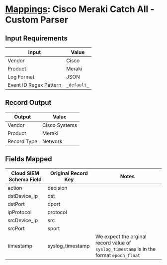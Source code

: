 # [Mappings](README.md): Cisco Meraki Catch All - Custom Parser

## Input Requirements

|Input|Value|
|-----|-----|
|Vendor|Cisco|
|Product|Meraki|
|Log Format|JSON|
|Event ID Regex Pattern|`_default_`|

## Record Output

|Output|Value|
|------|-----|
|Vendor|Cisco Systems|
|Product|Meraki|
|Record Type|Network|

## Fields Mapped

|Cloud SIEM Schema Field|Original Record Key|Notes|
|-----------------------|-------------------|-----|
|action|decision||
|dstDevice_ip|dst||
|dstPort|dport||
|ipProtocol|protocol||
|srcDevice_ip|src||
|srcPort|sport||
|timestamp|syslog_timestamp|We expect the orginal record value of `syslog_timestamp` is in the format `epoch_float`|

